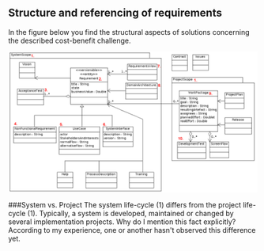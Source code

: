 ## Structure and referencing of requirements
In the figure below you find the structural aspects of solutions concerning the described cost-benefit challenge.


![Figure 1: Structure of requirements](https://raw.githubusercontent.com/DomainDrivenArchitecture/ddaArchitecture/master/images/30_requirements/ReferenzenAufAnforderungenMitNummern.png)

###System vs. Project
The system life-cycle (1) differs from the project life-cycle (1). Typically, a system is developed, maintained or changed by several implementation projects.
Why do I mention this fact explicitly? According to my experience, one or another hasn't observed this difference yet. 